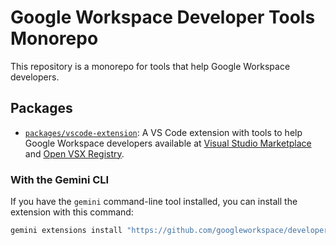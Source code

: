 # Google Workspace Developer Tools Monorepo

This repository is a monorepo for tools that help Google Workspace developers.

## Packages

- [`packages/vscode-extension`](./packages/vscode-extension): A VS Code extension with tools to help Google Workspace developers available at [Visual Studio Marketplace](https://marketplace.visualstudio.com/items?itemName=google-workspace.google-workspace-developer-tools) and [Open VSX Registry](https://open-vsx.org/extension/google-workspace/google-workspace-developer-tools).

### With the Gemini CLI

If you have the `gemini` command-line tool installed, you can install the extension with this command:

```sh
gemini extensions install "https://github.com/googleworkspace/developer-tools"
```
